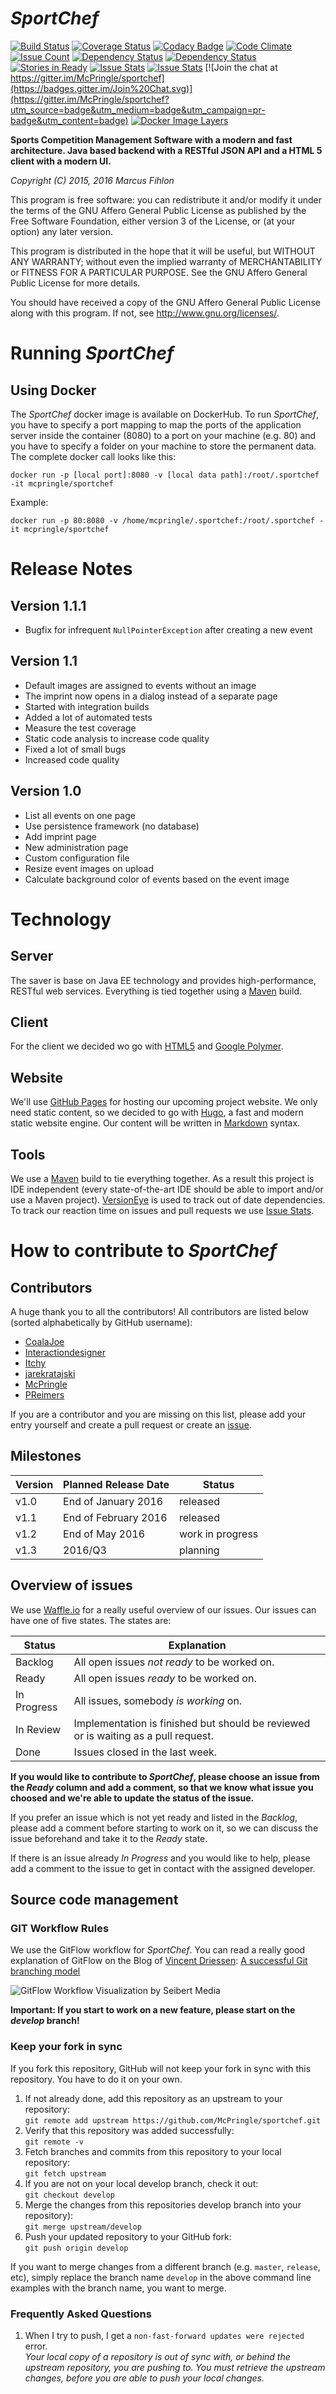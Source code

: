 *SportChef*
===========

[![Build Status](https://travis-ci.org/McPringle/sportchef.svg?branch=develop)](https://travis-ci.org/McPringle/sportchef) [![Coverage Status](https://coveralls.io/repos/github/McPringle/sportchef/badge.svg?branch=develop)](https://coveralls.io/github/McPringle/sportchef?branch=develop) [![Codacy Badge](https://api.codacy.com/project/badge/grade/c9339611012742f68b0d8e0f0dcd2064)](https://www.codacy.com/app/McPringle/sportchef) [![Code Climate](https://codeclimate.com/github/McPringle/sportchef/badges/gpa.svg)](https://codeclimate.com/github/McPringle/sportchef) [![Issue Count](https://codeclimate.com/github/McPringle/sportchef/badges/issue_count.svg)](https://codeclimate.com/github/McPringle/sportchef) [![Dependency Status](https://www.versioneye.com/user/projects/562e699c36d0ab001600160c/badge.svg?style=flat)](https://www.versioneye.com/user/projects/562e699c36d0ab001600160c) [![Dependency Status](https://www.versioneye.com/user/projects/562e699636d0ab00210013b8/badge.svg?style=flat)](https://www.versioneye.com/user/projects/562e699636d0ab00210013b8) [![Stories in Ready](https://badge.waffle.io/McPringle/sportchef.png?label=ready&title=Waffle.io)](http://waffle.io/McPringle/sportchef) [![Issue Stats](http://issuestats.com/github/McPringle/sportchef/badge/issue)](http://issuestats.com/github/McPringle/sportchef) [![Issue Stats](http://issuestats.com/github/McPringle/sportchef/badge/pr)](http://issuestats.com/github/McPringle/sportchef) [![Join the chat at https://gitter.im/McPringle/sportchef](https://badges.gitter.im/Join%20Chat.svg)](https://gitter.im/McPringle/sportchef?utm_source=badge&utm_medium=badge&utm_campaign=pr-badge&utm_content=badge) [![Docker Image Layers](https://badge.imagelayers.io/mcpringle/sportchef:latest.svg)](https://imagelayers.io/?images=mcpringle/sportchef:latest)

**Sports Competition Management Software with a modern and fast architecture. Java based backend with a RESTful JSON API and a HTML 5 client with a modern UI.**

*Copyright (C) 2015, 2016 Marcus Fihlon*

This program is free software: you can redistribute it and/or modify it under the terms of the GNU Affero General Public License as published by the Free Software Foundation, either version 3 of the License, or (at your option) any later version.

This program is distributed in the hope that it will be useful, but WITHOUT ANY WARRANTY; without even the implied warranty of MERCHANTABILITY or FITNESS FOR A PARTICULAR PURPOSE. See the GNU Affero General Public License for more details.

You should have received a copy of the GNU Affero General Public License along with this program.  If not, see <http://www.gnu.org/licenses/>.

# Running *SportChef*

## Using Docker

The *SportChef* docker image is available on DockerHub. To run *SportChef*, you have to specify a port mapping to map the ports of the application server inside the container (8080) to a port on your machine (e.g. 80) and you have to specify a folder on your machine to store the permanent data. The complete docker call looks like this:

`docker run -p [local port]:8080 -v [local data path]:/root/.sportchef -it mcpringle/sportchef`

Example:

`docker run -p 80:8080 -v /home/mcpringle/.sportchef:/root/.sportchef -it mcpringle/sportchef`

# Release Notes

## Version 1.1.1

- Bugfix for infrequent `NullPointerException` after creating a new event

## Version 1.1

- Default images are assigned to events without an image
- The imprint now opens in a dialog instead of a separate page
- Started with integration builds
- Added a lot of automated tests
- Measure the test coverage
- Static code analysis to increase code quality
- Fixed a lot of small bugs
- Increased code quality

## Version 1.0

- List all events on one page
- Use persistence framework (no database)
- Add imprint page
- New administration page
- Custom configuration file
- Resize event images on upload
- Calculate background color of events based on the event image

# Technology

## Server

The saver is base on Java EE technology and provides high-performance, RESTful web services. Everything is tied together using a [Maven](https://maven.apache.org/) build.

## Client

For the client we decided wo go with [HTML5](http://www.w3.org/TR/html5/) and [Google Polymer](https://www.polymer-project.org/).

## Website

We'll use [GitHub Pages](https://pages.github.com/) for hosting our upcoming project website. We only need static content, so we decided to go with [Hugo](http://gohugo.io/), a fast and modern static website engine. Our content will be written in [Markdown](http://en.wikipedia.org/wiki/Markdown) syntax.

## Tools

We use a [Maven](https://maven.apache.org/) build to tie everything together. As a result this project is IDE independent (every state-of-the-art IDE should be able to import and/or use a Maven project). [VersionEye](https://www.versioneye.com/user/projects/55715899626264001e000000) is used to track out of date dependencies. To track our reaction time on issues and pull requests we use [Issue Stats](http://issuestats.com/github/McPringle/sportchef).

# How to contribute to *SportChef*

## Contributors

A huge thank you to all the contributors! All contributors are listed below (sorted alphabetically by GitHub username):

- [CoalaJoe](https://github.com/CoalaJoe)
- [Interactiondesigner](https://github.com/Interactiondesigner)
- [Itchy](https://github.com/1tchy)
- [jarekratajski](https://github.com/jarekratajski)
- [McPringle](https://github.com/McPringle)
- [PReimers](https://github.com/PReimers)

If you are a contributor and you are missing on this list, please add your entry yourself and create a pull request or create an [issue](https://github.com/McPringle/sportchef/issues).

## Milestones

| Version | Planned Release Date  | Status           |
| ------- | --------------------- | ---------------- |
|    v1.0 | End of January 2016   | released         |
|    v1.1 | End of February 2016  | released         |
|    v1.2 | End of May 2016       | work in progress |
|    v1.3 | 2016/Q3               | planning         |

## Overview of issues

We use [Waffle.io](http://waffle.io/McPringle/sportchef) for a really useful overview of our issues. Our issues can have one of five states. The states are:

| Status      | Explanation                                                                        |
| ----------- | ---------------------------------------------------------------------------------- |
| Backlog     | All open issues *not ready* to be worked on.                                       |
| Ready       | All open issues *ready* to be worked on.                                           |
| In Progress | All issues, somebody *is working* on.                                              |
| In Review   | Implementation is finished but should be reviewed or is waiting as a pull request. |
| Done        | Issues closed in the last week.                                                    |

**If you would like to contribute to *SportChef*, please choose an issue from the *Ready* column and add a comment, so that we know what issue you choosed and we're able to update the status of the issue.**

If you prefer an issue which is not yet ready and listed in the *Backlog*, please add a comment before starting to work on it, so we can discuss the issue beforehand and take it to the *Ready* state.

If there is an issue already *In Progress* and you would like to help, please add a comment to the issue to get in contact with the assigned developer.

## Source code management

### GIT Workflow Rules

We use the GitFlow workflow for *SportChef*. You can read a really good explanation of GitFlow on the Blog of [Vincent Driessen](http://nvie.com/): [A successful Git branching model](http://nvie.com/posts/a-successful-git-branching-model/)

![GitFlow Workflow Visualization by Seibert Media](https://blog.seibert-media.net/wp-content/uploads/2014/03/Gitflow-Workflow-4.png)

**Important: If you start to work on a new feature, please start on the *develop* branch!**

### Keep your fork in sync

If you fork this repository, GitHub will not keep your fork in sync with this repository. You have to do it on your own.

1. If not already done, add this repository as an upstream to your repository:<br/>`git remote add upstream https://github.com/McPringle/sportchef.git`
2. Verify that this repository was added successfully:<br/>`git remote -v`
3. Fetch branches and commits from this repository to your local repository:<br/>`git fetch upstream`
4. If you are not on your local develop branch, check it out:<br/>`git checkout develop`
5. Merge the changes from this repositories develop branch into your repository):<br/>`git merge upstream/develop`
7. Push your updated repository to your GitHub fork:<br/>`git push origin develop`

If you want to merge changes from a different branch (e.g. `master`, `release`, etc), simply replace the branch name `develop` in the above command line examples with the branch name, you want to merge. 

### Frequently Asked Questions

1. When I try to push, I get a `non-fast-forward updates were rejected` error.<br/>*Your local copy of a repository is out of sync with, or behind the upstream repository, you are pushing to. You must retrieve the upstream changes, before you are able to push your local changes.*

